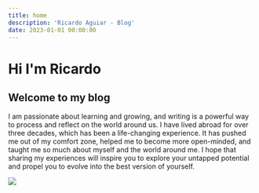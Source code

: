 ```yaml
---
title: home
description: 'Ricardo Aguiar - Blog'
date: 2023-01-01 00:00:00
---
```


# Hi I'm Ricardo
## Welcome to my blog

I am passionate about learning and growing, and writing is a powerful
way to process and reflect on the world around us. I have lived abroad for over three
decades, which has been a life-changing experience. It has pushed me out of my comfort
zone, helped me to become more open-minded, and taught me so much about myself and the
world around me. I hope that sharing my experiences will inspire you to explore your
untapped potential and propel you to evolve into the best version of yourself.

![](https://res.cloudinary.com/ricardoaguiar/image/upload/v1625499913/blog/therock.jpg)
